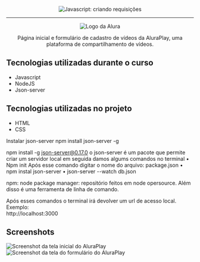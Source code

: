 <p align="center"> <img src="https://imgur.com/J3hD21O.png" alt="Javascript: criando requisições"> </p>

<hr>

<p align="center"> <img src="https://github.com/MonicaHillman/aluraplay-requisicoes/blob/main/img/logo.png" alt="Logo da Alura"> </p>
<p align="center">Página inicial e formulário de cadastro de vídeos da AluraPlay, uma plataforma de compartilhamento de vídeos.</p>

## Tecnologias utilizadas durante o curso
* Javascript
* NodeJS
* Json-server

## Tecnologias utilizadas no projeto
* HTML
* CSS

Instalar json-server
npm install json-server -g

npm install -g json-server@0.17.0
o json-server é um pacote que permite criar um servidor local
em seguida damos algums  comandos no terminal
•	Npm init 
Após esse comando digitar o nome do arquivo: package.json
•	npm instal json-server 
•	json-server --watch  db.json

npm: node package manager: repositório feitos em node opersource. Além disso é uma ferramenta de linha de comando. 

Após esses comandos o terminal irá devolver um url de acesso local.  Exemplo:  
  http://localhost:3000


## Screenshots
![Screenshot da tela inicial do AluraPlay](https://imgur.com/aymxEsh.png)
![Screenshot da tela do formulário do AluraPlay](https://imgur.com/ShNADf2.png)
